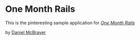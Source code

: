 # One Month Rails

This is the pinteresting sample application for 
[*One Month Rails*](http://onemonthrails.com)

by [Daniel McBrayer](http://danielmcbrayer.com)